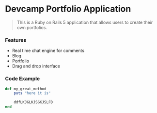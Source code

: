 # Devcamp Portfolio Application

>This is a Ruby on Rails 5 application that allows users to create their own portfolios.

### Features

- Real time chat engine for comments
- Blog
- Portfolio
- Drag and drop interface
 
### Code Example

```ruby
def my_great_method
    puts "here it is"
    
    ddfLKJGLKJSGKJSLFD
end
```
